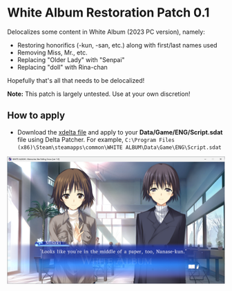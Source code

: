 # White Album Restoration Patch 0.1
Delocalizes some content in White Album (2023 PC version), namely:

- Restoring honorifics (-kun, -san, etc.) along with first/last names used
- Removing Miss, Mr., etc.
- Replacing "Older Lady" with "Senpai"
- Replacing "doll" with Rina-chan

Hopefully that's all that needs to be delocalized!

**Note:** This patch is largely untested. Use at your own discretion!

## How to apply
- Download the [xdelta file](wa_honorifics.xdelta) and apply to your **Data/Game/ENG/Script.sdat** file using Delta Patcher. For example, `C:\Program Files (x86)\Steam\steamapps\common\WHITE ALBUM\Data\Game\ENG\Script.sdat`

![wa](wa.png)
